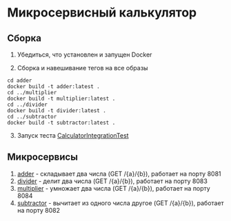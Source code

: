 # Микросервисный калькулятор

## Сборка

1. Убедиться, что установлен и запущен Docker

2. Сборка и навешивание тегов на все образы

```shell
cd adder
docker build -t adder:latest .
cd ../multiplier
docker build -t multiplier:latest .
cd ../divider
docker build -t divider:latest .
cd ../subtractor
docker build -t subtractor:latest .
```

3. Запуск теста [CalculatorIntegrationTest](./src/test/java/CalculatorIntegrationTest.java)

## Микросервисы

1. [adder](./adder) - складывает два числа (GET /{a}/{b}), работает на порту 8081
2. [divider](./divider) - делит два числа (GET /{a}/{b}), работает на порту 8083
3. [multiplier](./multiplier) - умножает два числа (GET /{a}/{b}), работает на порту 8084
4. [subtractor](./subtractor) - вычитает из одного числа другое (GET /{a}/{b}), работает на порту 8082
